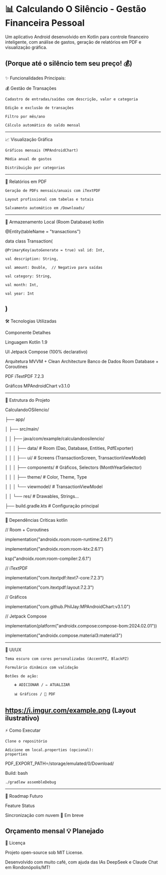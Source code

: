 # 📊 Calculando O Silêncio - Gestão Financeira Pessoal

Um aplicativo Android desenvolvido em Kotlin para controle financeiro inteligente, com análise de gastos, geração de relatórios em PDF e visualização gráfica.

(Porque até o silêncio tem seu preço! 💰)
---------------------------------------------------------------------------------------
✨ Funcionalidades Principais:

💰 Gestão de Transações

    Cadastro de entradas/saídas com descrição, valor e categoria

    Edição e exclusão de transações

    Filtro por mês/ano

    Cálculo automático do saldo mensal
---------------------------------------------------------------------------------------
📈 Visualização Gráfica

    Gráficos mensais (MPAndroidChart)

    Média anual de gastos

    Distribuição por categorias
---------------------------------------------------------------------------------------
📄 Relatórios em PDF

    Geração de PDFs mensais/anuais com iTextPDF

    Layout profissional com tabelas e totais

    Salvamento automático em /Downloads/
---------------------------------------------------------------------------------------
💾 Armazenamento Local (Room Database)
kotlin

@Entity(tableName = "transactions")

data class Transaction(

    @PrimaryKey(autoGenerate = true) val id: Int,
    
    val description: String,
    
    val amount: Double,  // Negativo para saídas
    
    val category: String,
    
    val month: Int,
    
    val year: Int
    
)
---------------------------------------------------------------------------------------
🛠️ Tecnologias Utilizadas

Componente    	Detalhes

Linguagem	      Kotlin 1.9

UI	            Jetpack Compose (100% declarativo)

Arquitetura	    MVVM + Clean Architecture
Banco de Dados	Room Database + Coroutines

PDF	            iTextPDF 7.2.3

Gráficos	      MPAndroidChart v3.1.0

---------------------------------------------------------------------------------------
📂 Estrutura do Projeto

CalculandoOSilencio/

├── app/

│   ├── src/main/

│   │   ├── java/com/example/calculandoosilencio/

│   │   │   ├── data/              # Room (Dao, Database, Entities, PdfExporter)

│   │   │   ├── ui/                # Screens (TransactionScreen, TransactionViewModel)

│   │   │   ├── components/        # Gráficos, Selectors (MonthYearSelector)

│   │   │   ├── theme/             # Color, Theme, Type

│   │   │   └── viewmodel/         # TransactionViewModel

│   │   └── res/                   # Drawables, Strings...

├── build.gradle.kts               # Configuração principal

---------------------------------------------------------------------------------------
🔧 Dependências Críticas
kotlin

// Room + Coroutines

implementation("androidx.room:room-runtime:2.6.1")

implementation("androidx.room:room-ktx:2.6.1")

ksp("androidx.room:room-compiler:2.6.1")

// iTextPDF

implementation("com.itextpdf:itext7-core:7.2.3")

implementation("com.itextpdf:layout:7.2.3")

// Gráficos

implementation("com.github.PhilJay:MPAndroidChart:v3.1.0")

// Jetpack Compose

implementation(platform("androidx.compose:compose-bom:2024.02.01"))

implementation("androidx.compose.material3:material3")

---------------------------------------------------------------------------------------
🎨 UI/UX

    Tema escuro com cores personalizadas (AccentPZ, BlackPZ)

    Formulário dinâmico com validação

    Botões de ação:

        ➕ ADICIONAR / ✏️ ATUALIZAR

        📊 Gráficos / 📄 PDF

https://i.imgur.com/example.png (Layout ilustrativo)
---------------------------------------------------------------------------------------
⚡ Como Executar

    Clone o repositório

    Adicione em local.properties (opcional):
    properties

PDF_EXPORT_PATH=/storage/emulated/0/Download/

Build:
bash

    ./gradlew assembleDebug
---------------------------------------------------------------------------------------
🔮 Roadmap Futuro

Feature                    	Status

Sincronização com nuvem	    🚀 Em breve

Orçamento mensal	         💡 Planejado
---------------------------------------------------------------------------------------
📜 Licença

Projeto open-source sob MIT License.

Desenvolvido com muito café, com ajuda das IAs DeepSeek e Claude Chat em Rondonópolis/MT!
